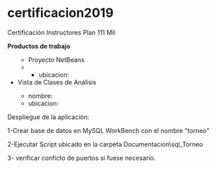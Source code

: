# certificacion2019
Certificación Instructores Plan 111 Mil

<p><b><strong>Productos de trabajo</strong></b></p>
<ul>
  <ul>
    <li>Proyecto NetBeans</li> 
    <li>
      <ul>
        <li>ubicacion:</li>
      </ul>
    </li>  
  </ul>
  <li>Vista de Clases de Análisis</li> 
  <ul>
    <li>nombre: </li>
    <li>ubicacion:</li>
  </ul>
</ul>


<p>Despliegue de la aplicación:</p>
<p>1-Crear base de datos en MySQL WorkBench con el nombre "torneo"</p>
<p>2-Ejecutar Script ubicado en la carpeta Documentacion\sql_Torneo</p>
<p>3- verificar conficto de puertos si fuese necesario. </p>

